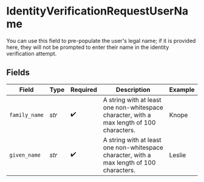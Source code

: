 # IdentityVerificationRequestUserName

You can use this field to pre-populate the user's legal name; if it is provided here, they will not be prompted to enter their name in the identity verification attempt.


## Fields

| Field                                                                                     | Type                                                                                      | Required                                                                                  | Description                                                                               | Example                                                                                   |
| ----------------------------------------------------------------------------------------- | ----------------------------------------------------------------------------------------- | ----------------------------------------------------------------------------------------- | ----------------------------------------------------------------------------------------- | ----------------------------------------------------------------------------------------- |
| `family_name`                                                                             | *str*                                                                                     | :heavy_check_mark:                                                                        | A string with at least one non-whitespace character, with a max length of 100 characters. | Knope                                                                                     |
| `given_name`                                                                              | *str*                                                                                     | :heavy_check_mark:                                                                        | A string with at least one non-whitespace character, with a max length of 100 characters. | Leslie                                                                                    |